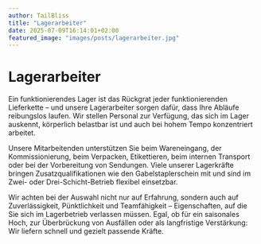 ```yaml
---
author: TailBliss
title: "Lagerarbeiter"
date: 2025-07-09T16:14:01+02:00
featured_image: "images/posts/lagerarbeiter.jpg"
---
```


# Lagerarbeiter

Ein funktionierendes Lager ist das Rückgrat jeder funktionierenden Lieferkette – und unsere Lagerarbeiter sorgen dafür, dass Ihre Abläufe reibungslos laufen. Wir stellen Personal zur Verfügung, das sich im Lager auskennt, körperlich belastbar ist und auch bei hohem Tempo konzentriert arbeitet.

Unsere Mitarbeitenden unterstützen Sie beim Wareneingang, der Kommissionierung, beim Verpacken, Etikettieren, beim internen Transport oder bei der Vorbereitung von Sendungen. Viele unserer Lagerkräfte bringen Zusatzqualifikationen wie den Gabelstaplerschein mit und sind im Zwei- oder Drei-Schicht-Betrieb flexibel einsetzbar.

Wir achten bei der Auswahl nicht nur auf Erfahrung, sondern auch auf Zuverlässigkeit, Pünktlichkeit und Teamfähigkeit – Eigenschaften, auf die Sie sich im Lagerbetrieb verlassen müssen. Egal, ob für ein saisonales Hoch, zur Überbrückung von Ausfällen oder als langfristige Verstärkung: Wir liefern schnell und gezielt passende Kräfte.
